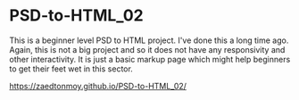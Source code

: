 # PSD-to-HTML_02
This is a beginner level PSD to HTML project. I've done this a long time ago. Again, this is not a big project and so it does not have any responsivity and other interactivity. It is just a basic markup page which might help beginners to get their feet wet in this sector.

https://zaedtonmoy.github.io/PSD-to-HTML_02/

